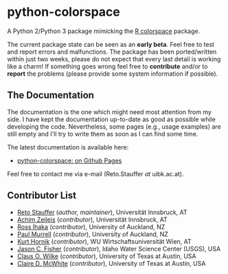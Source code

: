 python-colorspace
=================

A Python 2/Python 3 package mimicking the
[R colorspace](https://cran.r-project.org/package=colorspace) package.

The current package state can be seen as an **early beta**. Feel free to
test and report errors and malfunctions. The package has been ported/written
within just two weeks, please do not expect that every last detail is working
like a charm! If something goes wrong feel free to **contribute** and/or to
**report** the problems (please provide some system information if possible).

The Documentation
-----------------

The documentation is the one which might need most attention from my side.
I have kept the documentation up-to-date as good as possible while developing
the code. Nevertheless, some pages (e.g., usage examples) are still empty and
I'll try to write them as soon as I can find some time.

The latest documentation is available here:

* [python-colorspace: on Github Pages](https://retostauffer.github.io/python-colorspace/)

Feel free to contact me via e-mail (Reto.Stauffer _at_ uibk.ac.at).

Contributor List
----------------

* [Reto Stauffer](https://retostauffer.org) (_author, maintainer_), Universität Innsbruck, AT
* [Achim Zeileis](https://eeecon.uibk.ac.at:~/zeileis) (_contributor_), Universität Innsbruck, AT
* [Ross Ihaka](https://www.stat.auckland.ac.nz/~ihaka/) (_contributor_), University of Auckland, NZ
* [Paul Murrell](https://www.stat.auckland.ac.nz/~paul/) (_contributor_), University of Auckland, NZ
* [Kurt Hornik](http://statmath.wu.ac.at/~hornik/) (_contributor_), WU Wirtschaftsuniversität Wien, AT
* [Jason C. Fisher](https://www.usgs.gov/staff-profiles/jason-c-fisher) (_contributor_), Idaho Water Science Center (USGS), USA
* [Claus O. Wilke](http://wilkelab.org/) (_contributor_), University of Texas at Austin, USA
* [Claire D. McWhite](http://clairemcwhite.github.io/) (_contributor_), University of Texas at Austin, USA





